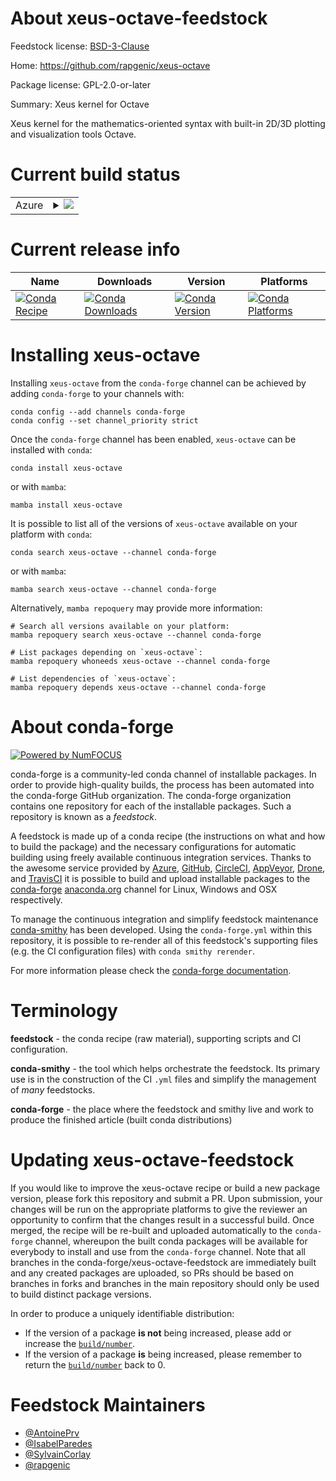 About xeus-octave-feedstock
===========================

Feedstock license: [BSD-3-Clause](https://github.com/conda-forge/xeus-octave-feedstock/blob/main/LICENSE.txt)

Home: https://github.com/rapgenic/xeus-octave

Package license: GPL-2.0-or-later

Summary: Xeus kernel for Octave

Xeus kernel for the mathematics-oriented syntax with built-in
2D/3D plotting and visualization tools Octave.


Current build status
====================


<table>
    
  <tr>
    <td>Azure</td>
    <td>
      <details>
        <summary>
          <a href="https://dev.azure.com/conda-forge/feedstock-builds/_build/latest?definitionId=26434&branchName=main">
            <img src="https://dev.azure.com/conda-forge/feedstock-builds/_apis/build/status/xeus-octave-feedstock?branchName=main">
          </a>
        </summary>
        <table>
          <thead><tr><th>Variant</th><th>Status</th></tr></thead>
          <tbody><tr>
              <td>linux_64</td>
              <td>
                <a href="https://dev.azure.com/conda-forge/feedstock-builds/_build/latest?definitionId=26434&branchName=main">
                  <img src="https://dev.azure.com/conda-forge/feedstock-builds/_apis/build/status/xeus-octave-feedstock?branchName=main&jobName=linux&configuration=linux%20linux_64_" alt="variant">
                </a>
              </td>
            </tr><tr>
              <td>osx_64</td>
              <td>
                <a href="https://dev.azure.com/conda-forge/feedstock-builds/_build/latest?definitionId=26434&branchName=main">
                  <img src="https://dev.azure.com/conda-forge/feedstock-builds/_apis/build/status/xeus-octave-feedstock?branchName=main&jobName=osx&configuration=osx%20osx_64_" alt="variant">
                </a>
              </td>
            </tr>
          </tbody>
        </table>
      </details>
    </td>
  </tr>
</table>

Current release info
====================

| Name | Downloads | Version | Platforms |
| --- | --- | --- | --- |
| [![Conda Recipe](https://img.shields.io/badge/recipe-xeus--octave-green.svg)](https://anaconda.org/conda-forge/xeus-octave) | [![Conda Downloads](https://img.shields.io/conda/dn/conda-forge/xeus-octave.svg)](https://anaconda.org/conda-forge/xeus-octave) | [![Conda Version](https://img.shields.io/conda/vn/conda-forge/xeus-octave.svg)](https://anaconda.org/conda-forge/xeus-octave) | [![Conda Platforms](https://img.shields.io/conda/pn/conda-forge/xeus-octave.svg)](https://anaconda.org/conda-forge/xeus-octave) |

Installing xeus-octave
======================

Installing `xeus-octave` from the `conda-forge` channel can be achieved by adding `conda-forge` to your channels with:

```
conda config --add channels conda-forge
conda config --set channel_priority strict
```

Once the `conda-forge` channel has been enabled, `xeus-octave` can be installed with `conda`:

```
conda install xeus-octave
```

or with `mamba`:

```
mamba install xeus-octave
```

It is possible to list all of the versions of `xeus-octave` available on your platform with `conda`:

```
conda search xeus-octave --channel conda-forge
```

or with `mamba`:

```
mamba search xeus-octave --channel conda-forge
```

Alternatively, `mamba repoquery` may provide more information:

```
# Search all versions available on your platform:
mamba repoquery search xeus-octave --channel conda-forge

# List packages depending on `xeus-octave`:
mamba repoquery whoneeds xeus-octave --channel conda-forge

# List dependencies of `xeus-octave`:
mamba repoquery depends xeus-octave --channel conda-forge
```


About conda-forge
=================

[![Powered by
NumFOCUS](https://img.shields.io/badge/powered%20by-NumFOCUS-orange.svg?style=flat&colorA=E1523D&colorB=007D8A)](https://numfocus.org)

conda-forge is a community-led conda channel of installable packages.
In order to provide high-quality builds, the process has been automated into the
conda-forge GitHub organization. The conda-forge organization contains one repository
for each of the installable packages. Such a repository is known as a *feedstock*.

A feedstock is made up of a conda recipe (the instructions on what and how to build
the package) and the necessary configurations for automatic building using freely
available continuous integration services. Thanks to the awesome service provided by
[Azure](https://azure.microsoft.com/en-us/services/devops/), [GitHub](https://github.com/),
[CircleCI](https://circleci.com/), [AppVeyor](https://www.appveyor.com/),
[Drone](https://cloud.drone.io/welcome), and [TravisCI](https://travis-ci.com/)
it is possible to build and upload installable packages to the
[conda-forge](https://anaconda.org/conda-forge) [anaconda.org](https://anaconda.org/)
channel for Linux, Windows and OSX respectively.

To manage the continuous integration and simplify feedstock maintenance
[conda-smithy](https://github.com/conda-forge/conda-smithy) has been developed.
Using the ``conda-forge.yml`` within this repository, it is possible to re-render all of
this feedstock's supporting files (e.g. the CI configuration files) with ``conda smithy rerender``.

For more information please check the [conda-forge documentation](https://conda-forge.org/docs/).

Terminology
===========

**feedstock** - the conda recipe (raw material), supporting scripts and CI configuration.

**conda-smithy** - the tool which helps orchestrate the feedstock.
                   Its primary use is in the construction of the CI ``.yml`` files
                   and simplify the management of *many* feedstocks.

**conda-forge** - the place where the feedstock and smithy live and work to
                  produce the finished article (built conda distributions)


Updating xeus-octave-feedstock
==============================

If you would like to improve the xeus-octave recipe or build a new
package version, please fork this repository and submit a PR. Upon submission,
your changes will be run on the appropriate platforms to give the reviewer an
opportunity to confirm that the changes result in a successful build. Once
merged, the recipe will be re-built and uploaded automatically to the
`conda-forge` channel, whereupon the built conda packages will be available for
everybody to install and use from the `conda-forge` channel.
Note that all branches in the conda-forge/xeus-octave-feedstock are
immediately built and any created packages are uploaded, so PRs should be based
on branches in forks and branches in the main repository should only be used to
build distinct package versions.

In order to produce a uniquely identifiable distribution:
 * If the version of a package **is not** being increased, please add or increase
   the [``build/number``](https://docs.conda.io/projects/conda-build/en/latest/resources/define-metadata.html#build-number-and-string).
 * If the version of a package **is** being increased, please remember to return
   the [``build/number``](https://docs.conda.io/projects/conda-build/en/latest/resources/define-metadata.html#build-number-and-string)
   back to 0.

Feedstock Maintainers
=====================

* [@AntoinePrv](https://github.com/AntoinePrv/)
* [@IsabelParedes](https://github.com/IsabelParedes/)
* [@SylvainCorlay](https://github.com/SylvainCorlay/)
* [@rapgenic](https://github.com/rapgenic/)

